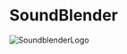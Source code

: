# SoundBlender

![SoundblenderLogo](http://kevinbetker.com/App_Academy/soundblender/githubStuffs/soundBlenderLogo.gif)
